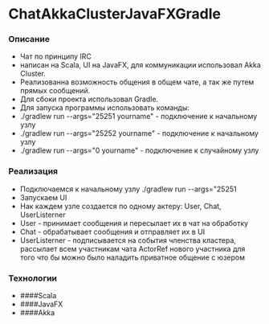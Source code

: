 # ChatAkkaClusterJavaFXGradle
### Описание
* Чат по принципу IRC
* написан на Scala, UI на JavaFX, для коммуникации использовал Akka Cluster.
* Реализованна возможность общения в общем чате, а так же путем прямых сообщений.
* Для сбоки проекта использовал Gradle.
* Для запуска программы использовать команды:
* ./gradlew run --args="25251 yourname" - подключение к начальному узлу
* ./gradlew run --args="25252 yourname" - подключение к начальному узлу
* ./gradlew run --args="0 yourname" - подключение к случайному узлу
### Реализация
* Подключаемся к начальному узлу ./gradlew run --args="25251
* Запускаем UI
* Нак каждем узле создается по одному актеру: User, Chat, UserListerner
* User - принимает сообщения и пересылает их в чат на обработку
* Chat - обрабатывает сообщения и отправляет их в UI
* UserListerner -  подписывается на события членства кластера, рассылает всем участникам
чата ActorRef нового участника для того что бы можно было наладить приватное общение с юзером
### Технологии 
* ####Scala
* ####JavaFX
* ####Akka
